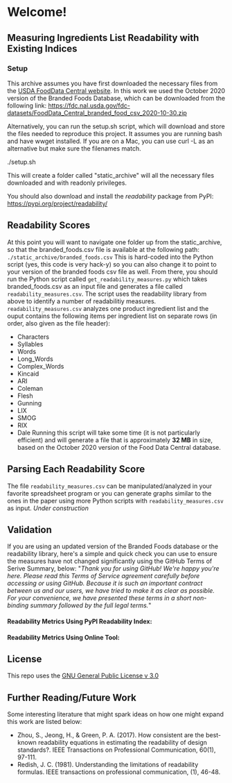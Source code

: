 # Welcome! 

## Measuring Ingredients List Readability with Existing Indices


### Setup
This archive assumes you have first downloaded the necessary files from the [USDA FoodData Central website](https://fdc.nal.usda.gov/download-datasets.html).
In this work we used the October 2020 version of the Branded Foods Database, which can be downloaded from the following link:
https://fdc.nal.usda.gov/fdc-datasets/FoodData_Central_branded_food_csv_2020-10-30.zip

Alternatively, you can run the setup.sh script, which will download and store the files needed to reproduce this project. It assumes you are running bash and have wwget installed. If you are on a Mac, you can use curl -L as an alternative but make sure the filenames match.

./setup.sh

This will create a folder called "static_archive" will all the necessary files downloaded and with readonly privileges.

You should also download and install the *readability* package from PyPI: https://pypi.org/project/readability/


## Readability Scores

At this point you will want to navigate one folder up from the static_archive, so that the branded_foods.csv file is available at the following path:
`./static_archive/branded_foods.csv`
This is hard-coded into the Python script (yes, this code is very hack-y) so you can also change it to point to your version of the branded foods csv file as well. From there, you should run the Python script called `get_readability_measures.py` which takes branded_foods.csv as an input file and generates a file called `readability_measures.csv`. The script uses the readability library from above to identify a number of readabilitiy measures. `readability_measures.csv` analyzes one product ingredient list and the ouput contains the following items per ingredient list on separate rows (in order, also given as the file header):
- Characters	
- Syllables	
- Words	
- Long_Words	
- Complex_Words	
- Kincaid	
- ARI	
- Coleman	
- Flesh	
- Gunning	
- LIX	
- SMOG	
- RIX	
- Dale
Running this script will take some time (it is not particularly efficient) and will generate a file that is approximately **32 MB** in size, based on the October 2020 version of the Food Data Central database.

## Parsing Each Readability Score
The file `readability_measures.csv` can be manipulated/analyzed in your favorite spreadsheet program or you can generate graphs similar to the ones in the paper using more Python scripts with `readability_measures.csv` as input.
*Under construction*

## Validation
If you are using an updated version of the Branded Foods database or the readability library, here's a simple and quick check you can use to ensure the measures have not changed significantly using the GitHub Terms of Serive Summary, below:
"*Thank you for using GitHub! We're happy you're here. Please read this Terms of Service agreement carefully before accessing or using GitHub. Because it is such an important contract between us and our users, we have tried to make it as clear as possible. For your convenience, we have presented these terms in a short non-binding summary followed by the full legal terms.*"

#### Readability Metrics Using PyPI Readability Index:

#### Readability Metrics Using Online Tool:


## License
This repo uses the [GNU General Public License v 3.0](https://github.com/kmcooper/il_readability_existing_measures/blob/main/LICENSE)

## Further Reading/Future Work
Some interesting literature that might spark ideas on how one might expand this work are listed below:
- Zhou, S., Jeong, H., & Green, P. A. (2017). How consistent are the best-known readability equations in estimating the readability of design standards?. IEEE Transactions on Professional Communication, 60(1), 97-111.
- Redish, J. C. (1981). Understanding the limitations of readability formulas. IEEE transactions on professional communication, (1), 46-48.
